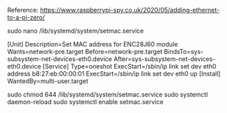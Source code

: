 Reference: https://www.raspberrypi-spy.co.uk/2020/05/adding-ethernet-to-a-pi-zero/

sudo nano /lib/systemd/system/setmac.service

[Unit]
Description=Set MAC address for ENC28J60 module
Wants=network-pre.target
Before=network-pre.target
BindsTo=sys-subsystem-net-devices-eth0.device
After=sys-subsystem-net-devices-eth0.device
[Service]
Type=oneshot
ExecStart=/sbin/ip link set dev eth0 address b8:27:eb:00:00:01
ExecStart=/sbin/ip link set dev eth0 up
[Install]
WantedBy=multi-user.target


sudo chmod 644 /lib/systemd/system/setmac.service
sudo systemctl daemon-reload
sudo systemctl enable setmac.service
